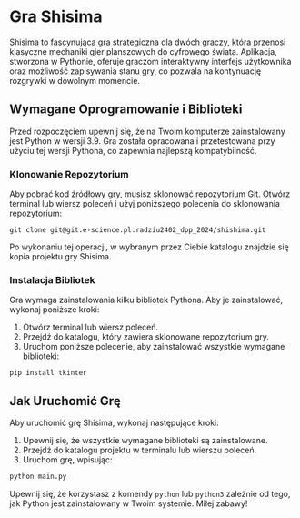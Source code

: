 # Gra Shisima

Shisima to fascynująca gra strategiczna dla dwóch graczy, która przenosi klasyczne mechaniki gier planszowych do cyfrowego świata. Aplikacja, stworzona w Pythonie, oferuje graczom interaktywny interfejs użytkownika oraz możliwość zapisywania stanu gry, co pozwala na kontynuację rozgrywki w dowolnym momencie.

## Wymagane Oprogramowanie i Biblioteki

Przed rozpoczęciem upewnij się, że na Twoim komputerze zainstalowany jest Python w wersji 3.9. Gra została opracowana i przetestowana przy użyciu tej wersji Pythona, co zapewnia najlepszą kompatybilność.

### Klonowanie Repozytorium

Aby pobrać kod źródłowy gry, musisz sklonować repozytorium Git. Otwórz terminal lub wiersz poleceń i użyj poniższego polecenia do sklonowania repozytorium:

```
git clone git@git.e-science.pl:radziu2402_dpp_2024/shishima.git
```

Po wykonaniu tej operacji, w wybranym przez Ciebie katalogu znajdzie się kopia projektu gry Shisima.

### Instalacja Bibliotek

Gra wymaga zainstalowania kilku bibliotek Pythona. Aby je zainstalować, wykonaj poniższe kroki:

1. Otwórz terminal lub wiersz poleceń.
2. Przejdź do katalogu, który zawiera sklonowane repozytorium gry.
3. Uruchom poniższe polecenie, aby zainstalować wszystkie wymagane biblioteki:

```
pip install tkinter
```

## Jak Uruchomić Grę

Aby uruchomić grę Shisima, wykonaj następujące kroki:

1. Upewnij się, że wszystkie wymagane biblioteki są zainstalowane.
2. Przejdź do katalogu projektu w terminalu lub wierszu poleceń.
3. Uruchom grę, wpisując:

```bash
python main.py
```

Upewnij się, że korzystasz z komendy `python` lub `python3` zależnie od tego, jak Python jest zainstalowany w Twoim systemie. Miłej zabawy!
